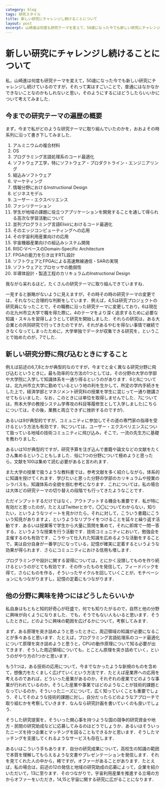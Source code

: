 ```yaml
---
category: blog
tags: 研究スタイル
title: 新しい研究にチャレンジし続けることについて
layout: post
excerpt: 山崎進は何度も研究テーマを変えて，50歳になった今でも新しい研究にチャレンジし続けているのですが，そのようにするにはどうしたらいいかについて考えてみました．
---
```

# 新しい研究にチャレンジし続けることについて

私，山崎進は何度も研究テーマを変えて，50歳になった今でも新しい研究にチャレンジし続けているのですが，それって実はすごいことで，普通にはなかなかできないことなのかもしれないと思い，そのようにするにはどうしたらいいかについて考えてみました．

## 今までの研究テーマの遍歴の概要

まず，今まで私がどのような研究テーマに取り組んでいたのかを，おおよその時系列に沿って書き下してみました．

1. アルミニウムの複合材料
2. OS
3. プログラミング言語処理系のコード最適化
4. ソフトウェア工学，特にソフトウェア・プロダクトライン・エンジニアリング
5. 組込みソフトウェア
6. マーケティング
7. 情報分野におけるInstructional Design
8. ビジネスモデル
9. ユーザー・エクスペリエンス
10. ファシリテーション
11. 学生が地域の課題に役立つアプリケーションを開発することを通して得られる高次な学習活動について
12. 並列プログラミング言語Elixirにおけるコード最適化
13. そのエッジコンピューティングへの応用
14. その宇宙利用産業向けの応用
15. 宇宙機器産業向けの組込みシステム開発
16. RISC-VベースのDomain-Specific Architecture
17. FPGAの能力を引き出すRTL設計
18. ソフトウェアとFPGAによる高速無線通信・SARの実現
19. ソフトウェアとプロセッサの脆弱性
20. 半導体設計・製造工程のカリキュラムのInstructional Design

我ながら呆れるほど，たくさんの研究テーマに取り組んできていますね．

一見すると脈略がないように見えますが，その時その時の研究テーマの変更では，それなりに合理的な判断をしています．例えば，4,5は研究プロジェクトの研究員になったことで，その職務に沿った研究テーマに変更しており，6は現在の北九州市立大学で職を得た際に，4のテーマをより深く追求するために必要な知識・スキルを習得しようとして研究を開始しました．それらの研究は，ある大企業との共同研究で行ってきたのですが，それがあるやむを得ない事情で継続できなくなってしまったために，大学単独でデータが収集できる研究を，ということで始めたのが，7でした．

## 新しい研究分野に飛び込むときにすること

例えば前述の6,7,8とかが典型的なのですが，今までと全く異なる研究分野に飛び込むというときに，最も効率的な方法の1つとしては，その分野の大学の学部や大学院に入学して知識体系を一通り得るというのがあります．6と8については，北九州市立大学に勤めているという地の利を生かして，所定の学内手続きをした上で，経済学部とマネジメント研究科の授業を学生に混じって一通り聴講させてもらいました．なお，このときには単位を取得しませんでした．7については，熊本大学の教授システム学専攻の科目等履修生として入学しました(こちらについては，その後，業務と両立できずに挫折するのですが)．

あるいは9が典型的ですが，コミュニティに参加してその道の専門家の指導を受けるという方法も有効です．9については，ユーザー・エクスペリエンスについて扱っている地域の技術コミュニティに飛び込み，そこで，一流の先生方に基礎を教わりました．

あるいは10が典型的ですが，研究予算を注ぎ込んで書籍や論文などの文献をたくさん集めるということもしました．俗に1つの分野について極めようと思ったら，文献を100は集めて読む必要があると言われます．

また大学の授業で扱うような教科書では，参考文献を多く紹介しながら，体系的に知識を授けてくれます．学びたいと思った分野の学部のカリキュラムや授業のシラバスも，知識体系の全貌を掴む参考になります．これについては，私の場合は大体どの研究テーマの切り替えの段階でも行ってきたようなことです．

ただインプットするだけではなく，アウトプットする機会も重要です．私が特に有効だと思ったのが，たとえばTwitterとかで，〇〇についてわからない，知りたい，というようなツイートを見かけたら，それに対して，こういう書籍にこういう知見がありますよ，というようなリプライをつけることを延々と繰り返す活動です．あるいは授業等で学生から大量に質問を集めて，それに即席で一問一答する，というような授業を行う活動です．技術コミュニティにおいて，勉強会を主催するのも有効です．こうやって仕入れた知識を広めるような活動をすることで，実は自分自身が一番学びになっている，記憶が確実に定着するというような効果が得られます．さらにコミュニティにおける信用も増します．

プログラミングや設計に関する習得については，とにかく没頭してものを作り続けるというのがとても有効です．その作ったものを発信して，フィードバックを得て，さらにものを作る，そういったサイクルを回していくことが，モチベーションにもつながりますし，記憶の定着にもつながります．

## 他の分野に興味を持つにはどうしたらいいか

私自身はもともと知的好奇心が旺盛で，何でも知りたがるので，自然と他の分野に興味が向くようになりました．でも，そうでもない人もいると思います．そうしたときに，どのように興味の範囲を広げるかについて，考察してみます．

まず，ある原理を突き詰めようと思ったときに，周辺領域の知識が必要になることが多々あると思います．たとえば，プログラミング言語処理系のコード最適化について原理を突き詰めようと思うと，CPUの動作原理について知る必要が出てきます．そうした周辺領域についても，とことん原理を突き詰めていく，というのがやり方の1つかと思います．

もう1つは，ある技術の応用について，今までなかったような新規のものを含めて，想像力をたくましく広げていくという方法です．たとえば産業界への応用を考えるのであれば，どういった産業があるのか，それぞれの産業でどのような事業が行われているのか，そうした産業や事業ではどのようなことが技術的課題となっているのか，そういったニーズについて，広く知っていくことも重要でしょう．そしてそのような技術的課題に対し，自分だったらどのようなアプローチで取り組むかを考察していきます．なんなら研究計画を書いていくのも良いでしょう．

そうした研究提案を，そういった関心事を持つような国の競争的研究資金や地方・民間の研究助成などに応募してみるのはどうでしょうか．あるいはそういったニーズを持つ企業とマッチングを図ることもできるかと思います．そうしたマッチングを支援してくれるようなサービスも存在します．

あるいはこういう手もあります．自分の研究成果について，高校生の知識の範囲で本質を理解してもらえるような文書やプレゼンテーションを発信します．それを見てくれた人の中から，稀ですが，オファーがあることがあります．たとえば，私の場合は，前述の12の発信と地域の研究助成の応募によって，企業を紹介いただいて，13に至ります．そのつながりで，宇宙利用産業を推進する立場の方からオファーをいただき，14,15と宇宙に関する研究に広がることになります．
